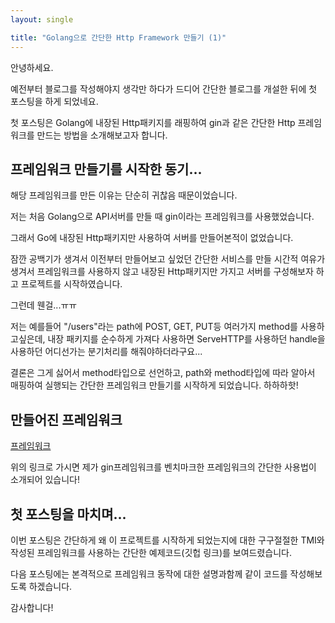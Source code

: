 ```yaml
---
layout: single

title: "Golang으로 간단한 Http Framework 만들기 (1)"
---
```


안녕하세요. 

예전부터 블로그를 작성해야지 생각만 하다가 드디어 간단한 블로그를 개설한 뒤에 첫 포스팅을 하게 되었네요.



첫 포스팅은 Golang에 내장된 Http패키지를 래핑하여 gin과 같은 간단한 Http 프레임워크를 만드는 방법을 소개해보고자 합니다.



## 프레임워크 만들기를 시작한 동기...

해당 프레임워크를 만든 이유는 단순히 귀찮음 때문이었습니다.

저는 처음 Golang으로 API서버를 만들 때 gin이라는 프레임워크를 사용했었습니다.

그래서 Go에 내장된 Http패키지만 사용하여 서버를 만들어본적이 없었습니다.

잠깐 공백기가 생겨서 이전부터 만들어보고 싶었던 간단한 서비스를 만들 시간적 여유가 생겨서 프레임워크를 사용하지 않고 내장된 Http패키지만 가지고 서버를 구성해보자 하고 프로젝트를 시작하였습니다.



그런데 웬걸...ㅠㅠ

저는 예를들어 "/users"라는 path에 POST, GET, PUT등 여러가지 method를 사용하고싶은데, 내장 패키지를 순수하게 가져다 사용하면 ServeHTTP를 사용하던 handle을 사용하던 어디선가는 분기처리를 해줘야하더라구요...

결론은 그게 싫어서 method타입으로 선언하고, path와 method타입에 따라 알아서 매핑하여 실행되는 간단한 프레임워크 만들기를 시작하게 되었습니다. 하하하핫! 



## 만들어진 프레임워크

[프레임워크](https://github.com/rladyd818/yong)

위의 링크로 가시면 제가 gin프레임워크를 벤치마크한 프레임워크의 간단한 사용법이 소개되어 있습니다!



## 첫 포스팅을 마치며...

이번 포스팅은 간단하게 왜 이 프로젝트를 시작하게 되었는지에 대한 구구절절한 TMI와 작성된 프레임워크를 사용하는 간단한 예제코드(깃헙 링크)를 보여드렸습니다.



다음 포스팅에는 본격적으로 프레임워크 동작에 대한 설명과함께 같이 코드를 작성해보도록 하겠습니다.



감사합니다!
